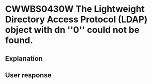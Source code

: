 # CWWBS0430W The Lightweight Directory Access Protocol (LDAP) object with dn ''0'' could not be found.

## Explanation

## User response